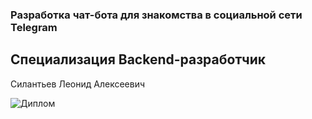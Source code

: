 ### Разработка чат-бота для знакомства в социальной сети Telegram
## Специализация Backend-разработчик
Силантьев Леонид Алексеевич

![Диплом][1]


[1]:"https://github.com/LeonidSila/GB_DIPLOM/blob/main/Силантьев%20Леонид%20Backend_Python_Developer.docx" (https://github.com/LeonidSila/GB_DIPLOM/blob/main/word-1-250.jpg)
